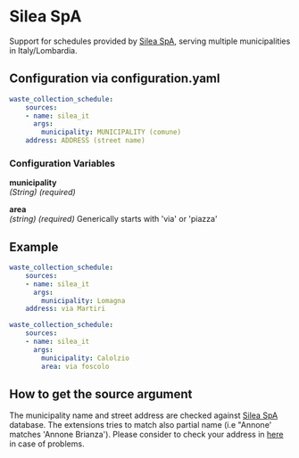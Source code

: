 # Silea SpA

Support for schedules provided by [Silea SpA](https://www.sileaspa.it), serving multiple municipalities in Italy/Lombardia.

## Configuration via configuration.yaml

```yaml
waste_collection_schedule:
    sources:
    - name: silea_it
      args:
        municipality: MUNICIPALITY (comune)
	address: ADDRESS (street name)
```

### Configuration Variables

**municipality**  
*(String) (required)* 

**area**  
*(string) (required)* Generically starts with 'via' or 'piazza'

## Example

```yaml
waste_collection_schedule:
    sources:
    - name: silea_it
      args:
        municipality: Lomagna
	address: via Martiri
```

```yaml
waste_collection_schedule:
    sources:
    - name: silea_it
      args:
        municipality: Calolzio
        area: via foscolo
```

## How to get the source argument

The municipality name and street address are checked against [Silea SpA](https://www.sileaspa.it) database. The extensions tries to match also partial name (i.e "Annone' matches 'Annone Brianza'). Please consider to check your address in [here](https://www.sileaspa.it/calendario-raccolta-rifiuti) in case of problems.

